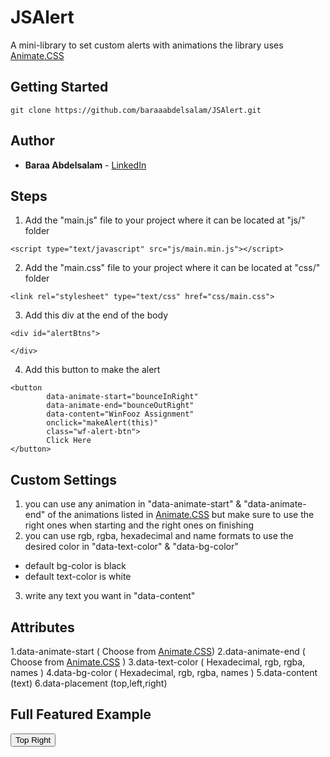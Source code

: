 # JSAlert

A mini-library to set custom alerts with animations
the library uses [Animate.CSS](https://daneden.github.io/animate.css/)

## Getting Started

```
git clone https://github.com/baraaabdelsalam/JSAlert.git
```

## Author

* **Baraa Abdelsalam** - [LinkedIn](https://www.linkedin.com/in/bara-abdel-salam-081ba589/)


## Steps
1. Add the "main.js" file to your project where it can be located at "js/" folder
```
<script type="text/javascript" src="js/main.min.js"></script>
```
2. Add the "main.css" file to your project where it can be located at "css/" folder
```
<link rel="stylesheet" type="text/css" href="css/main.css">
```
3. Add this div at the end of the body
```
<div id="alertBtns">
	
</div>
```
4. Add this button to make the alert
```
<button 
		data-animate-start="bounceInRight" 
		data-animate-end="bounceOutRight"
		data-content="WinFooz Assignment"
		onclick="makeAlert(this)" 
		class="wf-alert-btn">
		Click Here
</button>
```

## Custom Settings
1. you can use any animation in "data-animate-start" & "data-animate-end" of the animations listed in [Animate.CSS](https://daneden.github.io/animate.css/) but make sure to use the right ones when starting and the right ones on finishing
2. you can use rgb, rgba, hexadecimal and name formats to use the desired color in "data-text-color" & "data-bg-color" 
* default bg-color is black
* default text-color is white
3. write any text you want in "data-content"

## Attributes
1.data-animate-start ( Choose from [Animate.CSS](https://daneden.github.io/animate.css/))
2.data-animate-end ( Choose from [Animate.CSS](https://daneden.github.io/animate.css/) )
3.data-text-color ( Hexadecimal, rgb, rgba, names )
4.data-bg-color ( Hexadecimal, rgb, rgba, names )
5.data-content (text)
6.data-placement (top,left,right)

## Full Featured Example
<button 
		data-animate-start="bounceInRight" 
		data-animate-end="bounceOutRight"
		data-text-color="white"
		data-bg-color="#00bcd4"
		data-placement="right"
		data-content="Top Right Alert"
		data-btn-color = "red"
		data-btn-text-color = "red"
		onclick="makeAlert(this)" 
		class="wf-alert-btn">
		Top Right
</button>

